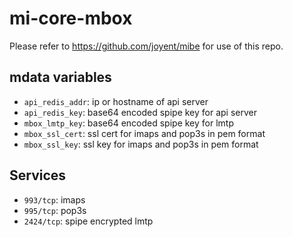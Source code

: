 mi-core-mbox
============

Please refer to https://github.com/joyent/mibe for use of this repo.

## mdata variables

- <code>api_redis_addr</code>: ip or hostname of api server
- <code>api_redis_key</code>: base64 encoded spipe key for api server
- <code>mbox_lmtp_key</code>: base64 encoded spipe key for lmtp
- <code>mbox_ssl_cert</code>: ssl cert for imaps and pop3s in pem format
- <code>mbox_ssl_key</code>: ssl key for imaps and pop3s in pem format


## Services

- <code>993/tcp</code>: imaps
- <code>995/tcp</code>: pop3s
- <code>2424/tcp</code>: spipe encrypted lmtp
